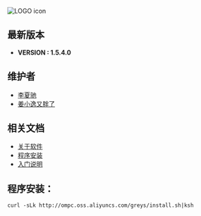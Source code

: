 ![LOGO icon](https://raw.githubusercontent.com/oldmanpushcart/images/master/greys/greys-logo-readme.png)

## 最新版本

* **VERSION : 1.5.4.0**

## 维护者

* [李夏驰](http://www.weibo.com/vlinux)
* [姜小逸又胖了](http://weibo.com/chengtd)


## 相关文档

* [关于软件](https://github.com/oldmanpushcart/greys-anatomy/wiki)
* [程序安装](https://github.com/oldmanpushcart/greys-anatomy/wiki/installing)
* [入门说明](https://github.com/oldmanpushcart/greys-anatomy/wiki/Getting-Start)

## 程序安装：

```shell
curl -sLk http://ompc.oss.aliyuncs.com/greys/install.sh|ksh
```
